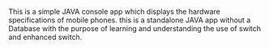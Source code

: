 This is a simple JAVA console app which displays the hardware specifications of mobile phones. this is a standalone JAVA app without a Database with the purpose of learning and understanding the use of switch and enhanced switch.

